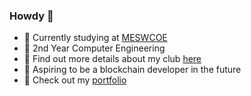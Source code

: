 ### Howdy 👋

- 🔭 Currently studying at [MESWCOE](https://mescoe.mespune.org/)
- 🌱 2nd Year Computer Engineering
- 👯 Find out more details about my club [here]([https://github.com/Cult-C0de](https://github.com/Avinya-co))
- 🤔 Aspiring to be a blockchain developer in the future
- 🧾 Check out my [portfolio](https://tanmaymachkar.github.io/resume-profile/)
